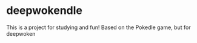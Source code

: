 # deepwokendle
This is a project for studying and fun! Based on the Pokedle game, but for deepwoken

